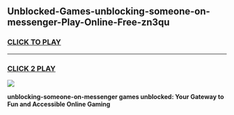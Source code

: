 
## Unblocked-Games-unblocking-someone-on-messenger-Play-Online-Free-zn3qu
<h3>
<a href="https://premium76.site?title=unblocking-someone-on-messenger&ref=26A">CLICK TO PLAY</a></h3>
<hr>

<h3>
<a href="https://premium76.site?title=unblocking-someone-on-messenger&ref=26A">CLICK 2 PLAY</a>
  
</h3>

<a href="https://premium76.site?title=unblocking-someone-on-messenger&ref=26A"><img src="https://clearcache.store/games.png"></a>


**unblocking-someone-on-messenger games unblocked: Your Gateway to Fun and Accessible Online Gaming**
